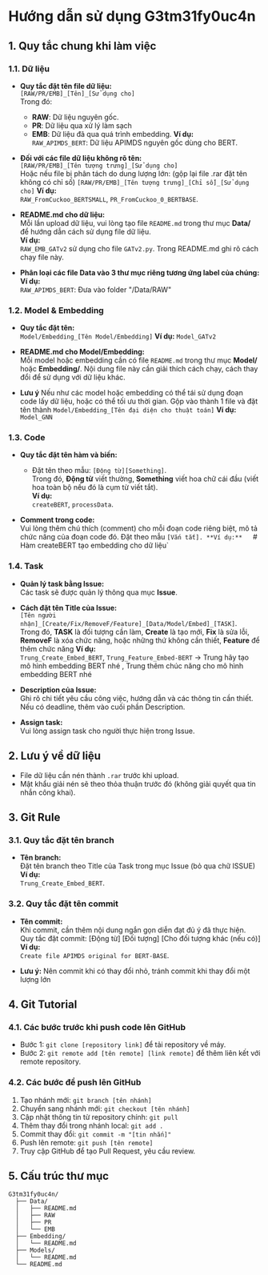 # Hướng dẫn sử dụng G3tm31fy0uc4n

## 1. Quy tắc chung khi làm việc

### 1.1. Dữ liệu

- **Quy tắc đặt tên file dữ liệu:**  
  `[RAW/PR/EMB]_[Tên]_[Sử dụng cho]`  
  Trong đó:
  - **RAW**: Dữ liệu nguyên gốc.
  - **PR**: Dữ liệu qua xử lý làm sạch
  - **EMB**: Dữ liệu đã qua quá trình embedding.
  **Ví dụ:**  
  `RAW_APIMDS_BERT`: Dữ liệu APIMDS nguyên gốc dùng cho BERT.

- **Đối với các file dữ liệu không rõ tên:**  
  `[RAW/PR/EMB]_[Tên tượng trưng]_[Sử dụng cho]`  
  Hoặc nếu file bị phân tách do dung lượng lớn:  (gộp lại file .rar đặt tên không có chỉ số)
  `[RAW/PR/EMB]_[Tên tượng trưng]_[Chỉ số]_[Sử dụng cho]`
  **Ví dụ:**  
  `RAW_FromCuckoo_BERTSMALL`, `PR_FromCuckoo_0_BERTBASE`.

- **README.md cho dữ liệu:**  
  Mỗi lần upload dữ liệu, vui lòng tạo file `README.md` trong thư mục **Data/** để hướng dẫn cách sử dụng file dữ liệu.  
  **Ví dụ:**  
  `RAW_EMB_GATv2` sử dụng cho file `GATv2.py`. Trong README.md ghi rõ cách chạy file này.

- **Phân loại các file Data vào 3 thư mục riêng tương ứng label của chúng:**
  **Ví dụ:**  
  `RAW_APIMDS_BERT`: Đưa vào folder "/Data/RAW"

### 1.2. Model & Embedding

- **Quy tắc đặt tên:**  
  `Model/Embedding_[Tên Model/Embedding]`
  **Ví dụ:**
  `Model_GATv2`

- **README.md cho Model/Embedding:**  
  Mỗi model hoặc embedding cần có file `README.md` trong thư mục **Model/** hoặc **Embedding/**. Nội dung file này cần giải thích cách chạy, cách thay đổi để sử dụng với dữ liệu khác.

- **Lưu ý**
  Nếu như các model hoặc embedding có thể tái sử dụng đoạn code lấy dữ liệu, hoặc có thể tối ưu thời gian. Gộp vào thành 1 file và đặt tên thành `Model/Embedding_[Tên đại diện cho thuật toán]`
  **Ví dụ:**
  `Model_GNN`

### 1.3. Code

- **Quy tắc đặt tên hàm và biến:**

  - Đặt tên theo mẫu: `[Động từ][Something]`.  
    Trong đó, **Động từ** viết thường, **Something** viết hoa chữ cái đầu (viết hoa toàn bộ nếu đó là cụm từ viết tắt).  
    **Ví dụ:**  
    `createBERT`, `processData`.

- **Comment trong code:**  
  Vui lòng thêm chú thích (comment) cho mỗi đoạn code riêng biệt, mô tả chức năng của đoạn code đó. Đặt theo mẫu `[Vắn tắt].
  **Ví dụ:**  
  `# Hàm createBERT tạo embedding cho dữ liệu`

### 1.4. Task

- **Quản lý task bằng Issue:**  
  Các task sẽ được quản lý thông qua mục **Issue**.

- **Cách đặt tên Title của Issue:**  
  `[Tên người nhận]_[Create/Fix/RemoveF/Feature]_[Data/Model/Embed]_[TASK]`.  
  Trong đó, **TASK** là đối tượng cần làm, **Create** là tạo mới, **Fix** là sửa lỗi, **RemoveF** là xóa chức năng, hoặc những thứ không cần thiết, **Feature** để thêm chức năng
  **Ví dụ:**  
  `Trung_Create_Embed_BERT`, `Trung_Feature_Embed-BERT` -> Trung hãy tạo mô hình embedding BERT nhé , Trung thêm chúc năng cho mô hình embedding BERT nhé

- **Description của Issue:**  
  Ghi rõ chi tiết yêu cầu công việc, hướng dẫn và các thông tin cần thiết. Nếu có deadline, thêm vào cuối phần Description.

- **Assign task:**  
  Vui lòng assign task cho người thực hiện trong Issue.


## 2. Lưu ý về dữ liệu

- File dữ liệu cần nén thành `.rar` trước khi upload.
- Mật khẩu giải nén sẽ theo thỏa thuận trước đó (không giải quyết qua tin nhắn công khai).

## 3. Git Rule

### 3.1. Quy tắc đặt tên branch

- **Tên branch:**  
  Đặt tên branch theo Title của Task trong mục Issue (bỏ qua chữ ISSUE) 
  **Ví dụ:**  
  `Trung_Create_Embed_BERT`.

### 3.2. Quy tắc đặt tên commit

- **Tên commit:**  
  Khi commit, cần thêm nội dung ngắn gọn diễn đạt đủ ý đã thực hiện.
  Quy tắc đặt commit: [Động từ] [Đối tượng] [Cho đối tượng khác (nếu có)]
  **Ví dụ:**  
  `Create file APIMDS original for BERT-BASE`.

- **Lưu ý:**
  Nên commit khi có thay đổi nhỏ, tránh commit khi thay đổi một lượng lớn
## 4. Git Tutorial

### 4.1. Các bước trước khi push code lên GitHub

- Bước 1: `git clone [repository link]` để tải repository về máy.
- Bước 2: `git remote add [tên remote] [link remote]` để thêm liên kết với remote repository.

### 4.2. Các bước để push lên GitHub

1. Tạo nhánh mới: `git branch [tên nhánh]`
2. Chuyển sang nhánh mới: `git checkout [tên nhánh]`
3. Cập nhật thông tin từ repository chính: `git pull`
4. Thêm thay đổi trong nhánh local: `git add .`
5. Commit thay đổi: `git commit -m "[tin nhắn]"`
6. Push lên remote: `git push [tên remote]`
7. Truy cập GitHub để tạo Pull Request, yêu cầu review.

## 5. Cấu trúc thư mục

```plaintext
G3tm31fy0uc4n/
  ├── Data/
  │   ├── README.md
  │   ├── RAW
  │   ├── PR
  │   └── EMB
  ├── Embedding/
  │   └── README.md
  ├── Models/
  │   └── README.md
  └── README.md
```
